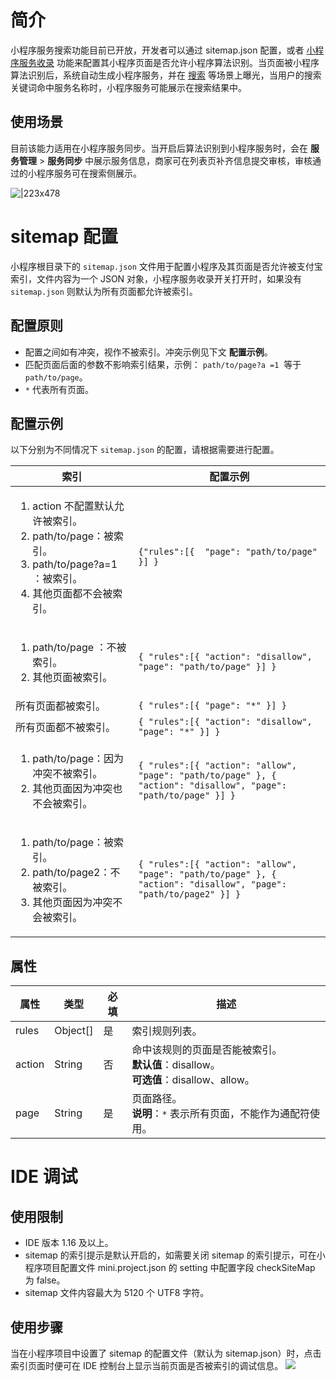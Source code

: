 # 简介
小程序服务搜索功能目前已开放，开发者可以通过 sitemap.json 配置，或者 [小程序服务收录](https://opendocs.alipay.com/mini/operation/service-included) 功能来配置其小程序页面是否允许小程序算法识别。当页面被小程序算法识别后，系统自动生成小程序服务，并在 [搜索](https://opendocs.alipay.com/mini/operation/basic-information-search-application) 等场景上曝光，当用户的搜索关键词命中服务名称时，小程序服务可能展示在搜索结果中。

## 使用场景

目前该能力适用在小程序服务同步。当开启后算法识别到小程序服务时，会在 **服务管理** > **服务同步** 中展示服务信息，商家可在列表页补齐信息提交审核，审核通过的小程序服务可在搜索侧展示。 

![|223x478](https://cdn.nlark.com/yuque/0/2022/png/179989/1648447526705-c61fccd1-518c-4b6b-98d7-0aabc5865aed.png)    

# sitemap 配置

小程序根目录下的 `sitemap.json` 文件用于配置小程序及其页面是否允许被支付宝索引，文件内容为一个 JSON 对象，小程序服务收录开关打开时，如果没有 `sitemap.json` 则默认为所有页面都允许被索引。 

## 配置原则 

- 配置之间如有冲突，视作不被索引。冲突示例见下文 **配置示例**。
- 匹配页面后面的参数不影响索引结果，示例： `path/to/page?a =1`  等于 `path/to/page`。
- `*` 代表所有页面。

## 配置示例

以下分别为不同情况下 `sitemap.json` 的配置，请根据需要进行配置。

| **索引** | **配置示例** |
| --- | --- |
| <ol><li>action 不配置默认允许被索引。</li><li>path/to/page：被索引。</li><li>path/to/page?a=1 ：被索引。</li><li>其他页面都不会被索引。</li></ol> | `{"rules":[{  "page": "path/to/page" }] }` |
| <ol><li>path/to/page ：不被索引。</li><li>其他页面被索引。</li></ol> | `{ "rules":[{ "action": "disallow", "page": "path/to/page" }] }` |
| 所有页面都被索引。 | `{ "rules":[{ "page": "*" }] }` |
| 所有页面都不被索引。 | `{ "rules":[{ "action": "disallow", "page": "*" }] }` |
| <ol><li>path/to/page：因为冲突不被索引。</li><li>其他页面因为冲突也不会被索引。</li></ol> | `{ "rules":[{ "action": "allow", "page": "path/to/page" }, { "action": "disallow", "page": "path/to/page" }] }` |
| <ol><li>path/to/page：被索引。</li><li>path/to/page2：不被索引。</li><li>其他页面因为冲突不会被索引。</li></ol> | `{ "rules":[{ "action": "allow", "page": "path/to/page" }, { "action": "disallow", "page": "path/to/page2" }] }` |

## 属性
| **属性** | **类型** | **必填** | **描述** |
| --- | --- | --- | --- |
| rules | Object[] | 是 | 索引规则列表。 |
| action | String | 否 | 命中该规则的页面是否能被索引。<br /> **默认值**：disallow。 <br /> **可选值**：disallow、allow。 |
| page | String | 是 | 页面路径。<br /> **说明**：``` * ``` 表示所有页面，不能作为通配符使用。 |

# IDE 调试
## 使用限制
- IDE 版本 1.16 及以上。
- sitemap 的索引提示是默认开启的，如需要关闭 sitemap 的索引提示，可在小程序项目配置文件 mini.project.json 的 setting 中配置字段 checkSiteMap 为 false。
- sitemap 文件内容最大为 5120 个 UTF8 字符。

## 使用步骤
当在小程序项目中设置了 sitemap 的配置文件（默认为 sitemap.json）时，点击索引页面时便可在 IDE 控制台上显示当前页面是否被索引的调试信息。
![](https://cdn.nlark.com/yuque/0/2022/png/179989/1648447533816-9d89a2d9-c848-4a46-bf3a-4a3b0b4ef1b8.png)
